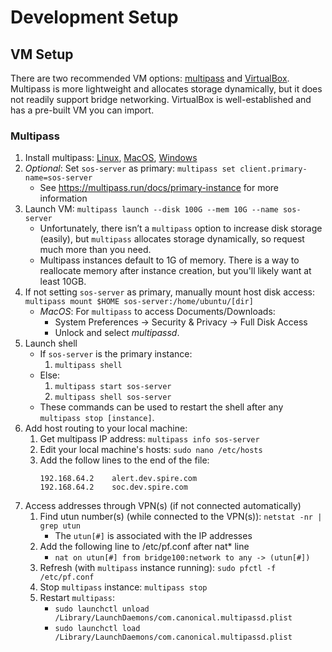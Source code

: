# Development Setup

## VM Setup

There are two recommended VM options: [multipass](https://multipass.run) and [VirtualBox](https://www.virtualbox.org). Multipass is more lightweight and allocates storage dynamically, but it does not readily support bridge networking. VirtualBox is well-established and has a pre-built VM you can import.

### Multipass

1. Install multipass: [Linux](https://multipass.run/docs/installing-on-linux), [MacOS](https://multipass.run/docs/installing-on-macos), [Windows](https://multipass.run/docs/installing-on-windows)
2. _Optional_: Set `sos-server` as primary: `multipass set client.primary-name=sos-server`
    - See https://multipass.run/docs/primary-instance for more information
3. Launch VM: `multipass launch --disk 100G --mem 10G --name sos-server`
    - Unfortunately, there isn’t a `multipass` option to increase disk storage (easily), but `multipass` allocates storage dynamically, so request much more than you need.
    - Multipass instances default to 1G of memory. There is a way to reallocate memory after instance creation, but you'll likely want at least 10GB.
4. If not setting `sos-server` as primary, manually mount host disk access: `multipass mount $HOME sos-server:/home/ubuntu/[dir]`
    - _MacOS_: For `multipass` to access Documents/Downloads:
        - System Preferences -> Security & Privacy -> Full Disk Access
        - Unlock and select _multipassd_.
5. Launch shell
    - If `sos-server` is the primary instance:
        1. `multipass shell`
    - Else:
        1. `multipass start sos-server`
        2. `multipass shell sos-server`
    - These commands can be used to restart the shell after any `multipass stop [instance]`.
6. Add host routing to your local machine:
    1. Get multipass IP address: `multipass info sos-server`
    2. Edit your local machine's hosts: `sudo nano /etc/hosts`
    3. Add the follow lines to the end of the file:
        ```
        192.168.64.2    alert.dev.spire.com
        192.168.64.2    soc.dev.spire.com
        ```
7. Access addresses through VPN(s) (if not connected automatically)
    1. Find utun number(s) (while connected to the VPN(s)): `netstat -nr | grep utun`
        - The `utun[#]` is associated with the IP addresses
    2. Add the following line to /etc/pf.conf after nat\* line
        - `nat on utun[#] from bridge100:network to any -> (utun[#])`
    3. Refresh (with `multipass` instance running): `sudo pfctl -f /etc/pf.conf`
    4. Stop `multipass` instance: `multipass stop`
    5. Restart `multipass`:
        - `sudo launchctl unload /Library/LaunchDaemons/com.canonical.multipassd.plist`
        - `sudo launchctl load /Library/LaunchDaemons/com.canonical.multipassd.plist`

